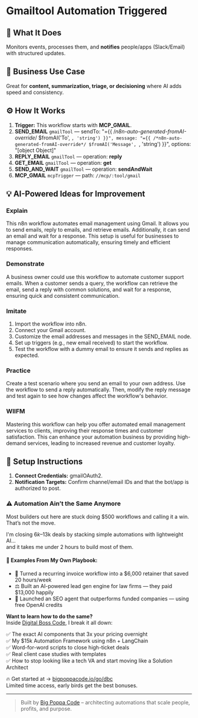 # Gmailtool Automation Triggered
  ## 🚀 What It Does
  Monitors events, processes them, and **notifies** people/apps (Slack/Email) with structured updates.
  
  ## 💼 Business Use Case
  Great for **content, summarization, triage, or decisioning** where AI adds speed and consistency.
  
  ## ⚙️ How It Works
  1. **Trigger:** This workflow starts with **MCP_GMAIL**.
  2. **SEND_EMAIL** `gmailTool` — sendTo: "={{ /*n8n-auto-generated-fromAI-override*/ $fromAI('To', ``, 'string') }}", message: "={{ /*n8n-auto-generated-fromAI-override*/ $fromAI('Message', ``, 'string') }}", options: "[object Object]"
3. **REPLY_EMAIL** `gmailTool` — operation: **reply**
4. **GET_EMAIL** `gmailTool` — operation: **get**
5. **SEND_AND_WAIT** `gmailTool` — operation: **sendAndWait**
6. **MCP_GMAIL** `mcpTrigger` — path: `//mcp/:tool/gmail`
  
  ## 💡 AI-Powered Ideas for Improvement
  ### Explain
This n8n workflow automates email management using Gmail. It allows you to send emails, reply to emails, and retrieve emails. Additionally, it can send an email and wait for a response. This setup is useful for businesses to manage communication automatically, ensuring timely and efficient responses.

### Demonstrate
A business owner could use this workflow to automate customer support emails. When a customer sends a query, the workflow can retrieve the email, send a reply with common solutions, and wait for a response, ensuring quick and consistent communication.

### Imitate
1. Import the workflow into n8n.
2. Connect your Gmail account.
3. Customize the email addresses and messages in the SEND_EMAIL node.
4. Set up triggers (e.g., new email received) to start the workflow.
5. Test the workflow with a dummy email to ensure it sends and replies as expected.

### Practice
Create a test scenario where you send an email to your own address. Use the workflow to send a reply automatically. Then, modify the reply message and test again to see how changes affect the workflow's behavior.

### WIIFM
Mastering this workflow can help you offer automated email management services to clients, improving their response times and customer satisfaction. This can enhance your automation business by providing high-demand services, leading to increased revenue and customer loyalty.
  
  ## 🔧 Setup Instructions
  1. **Connect Credentials:** gmailOAuth2.
2. **Notification Targets:** Confirm channel/email IDs and that the bot/app is authorized to post.
  
### ⚠️ Automation Ain’t the Same Anymore

Most builders out here are stuck doing $500 workflows and calling it a win.  
That’s not the move.  

I'm closing $6k–$13k deals by stacking simple automations with lightweight AI...  
and it takes me under 2 hours to build most of them.

#### 🧠 Examples From My Own Playbook:
- 🔁 Turned a recurring invoice workflow into a $6,000 retainer that saved 20 hours/week  
- ⚖️ Built an AI-powered lead gen engine for law firms — they paid $13,000 happily  
- 🚀 Launched an SEO agent that outperforms funded companies — using free OpenAI credits  

**Want to learn how to do the same?**  
Inside [Digital Boss Code](https://bigpoppacode.io/go/dbc), I break it all down:

✅ The exact AI components that 3x your pricing overnight  
✅ My $15k Automation Framework using n8n + LangChain  
✅ Word-for-word scripts to close high-ticket deals  
✅ Real client case studies with templates  
✅ How to stop looking like a tech VA and start moving like a Solution Architect  

🔥 Get started at → [bigpoppacode.io/go/dbc](https://bigpoppacode.io/go/dbc)  
Limited time access, early birds get the best bonuses.

---
> Built by [Big Poppa Code](https://bigpoppacode.io) – architecting automations that scale people, profits, and purpose.
  